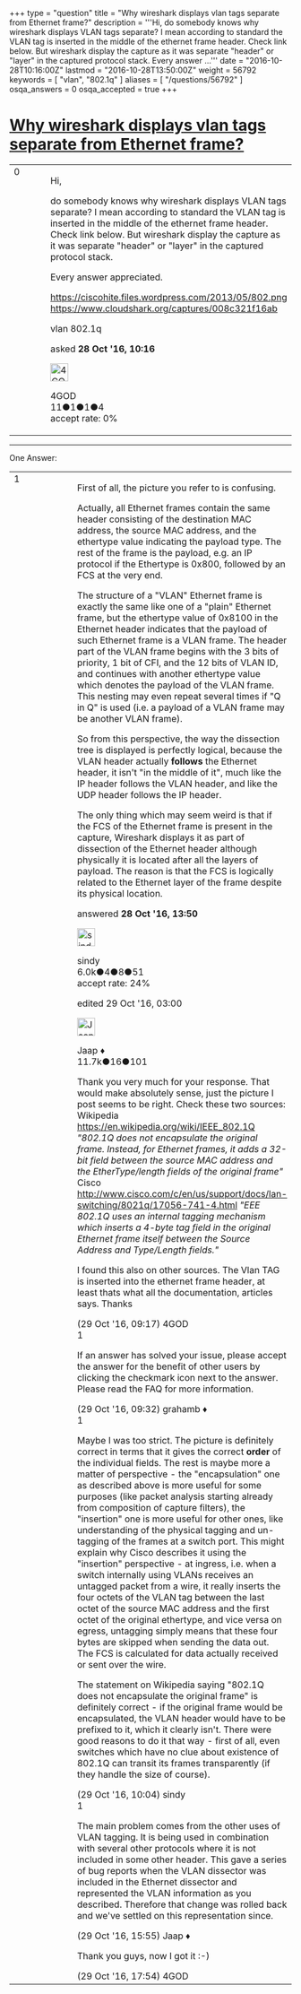 +++
type = "question"
title = "Why wireshark displays vlan tags separate from Ethernet frame?"
description = '''Hi, do somebody knows why wireshark displays VLAN tags separate? I mean according to standard the VLAN tag is inserted in the middle of the ethernet frame header. Check link below. But wireshark display the capture as it was separate &quot;header&quot; or &quot;layer&quot; in the captured protocol stack.  Every answer ...'''
date = "2016-10-28T10:16:00Z"
lastmod = "2016-10-28T13:50:00Z"
weight = 56792
keywords = [ "vlan", "802.1q" ]
aliases = [ "/questions/56792" ]
osqa_answers = 0
osqa_accepted = true
+++

<div class="headNormal">

# [Why wireshark displays vlan tags separate from Ethernet frame?](/questions/56792/why-wireshark-displays-vlan-tags-separate-from-ethernet-frame)

</div>

<div id="main-body">

<div id="askform">

<table id="question-table" style="width:100%;"><colgroup><col style="width: 50%" /><col style="width: 50%" /></colgroup><tbody><tr class="odd"><td style="width: 30px; vertical-align: top"><div class="vote-buttons"><div id="post-56792-score" class="post-score" title="current number of votes">0</div><div id="favorite-count" class="favorite-count"></div></div></td><td><div id="item-right"><div class="question-body"><p>Hi,</p><p>do somebody knows why wireshark displays VLAN tags separate? I mean according to standard the VLAN tag is inserted in the middle of the ethernet frame header. Check link below. But wireshark display the capture as it was separate "header" or "layer" in the captured protocol stack.</p><p>Every answer appreciated.</p><p><a href="https://ciscohite.files.wordpress.com/2013/05/802.png">https://ciscohite.files.wordpress.com/2013/05/802.png</a> <a href="https://www.cloudshark.org/captures/008c321f16ab">https://www.cloudshark.org/captures/008c321f16ab</a></p></div><div id="question-tags" class="tags-container tags">vlan 802.1q</div><div id="question-controls" class="post-controls"></div><div class="post-update-info-container"><div class="post-update-info post-update-info-user"><p>asked <strong>28 Oct '16, 10:16</strong></p><img src="https://secure.gravatar.com/avatar/bac2cdc67cb33bbca604501fc6f8a298?s=32&amp;d=identicon&amp;r=g" class="gravatar" width="32" height="32" alt="4GOD&#39;s gravatar image" /><p>4GOD<br />
<span class="score" title="11 reputation points">11</span><span title="1 badges"><span class="badge1">●</span><span class="badgecount">1</span></span><span title="1 badges"><span class="silver">●</span><span class="badgecount">1</span></span><span title="4 badges"><span class="bronze">●</span><span class="badgecount">4</span></span><br />
<span class="accept_rate" title="Rate of the user&#39;s accepted answers">accept rate:</span> <span title="4GOD has no accepted answers">0%</span></p></div></div><div id="comments-container-56792" class="comments-container"></div><div id="comment-tools-56792" class="comment-tools"></div><div class="clear"></div><div id="comment-56792-form-container" class="comment-form-container"></div><div class="clear"></div></div></td></tr></tbody></table>

------------------------------------------------------------------------

<div class="tabBar">

<span id="sort-top"></span>

<div class="headQuestions">

One Answer:

</div>

</div>

<span id="56794"></span>

<div id="answer-container-56794" class="answer accepted-answer">

<table style="width:100%;"><colgroup><col style="width: 50%" /><col style="width: 50%" /></colgroup><tbody><tr class="odd"><td style="width: 30px; vertical-align: top"><div class="vote-buttons"><div id="post-56794-score" class="post-score" title="current number of votes">1</div></div></td><td><div class="item-right"><div class="answer-body"><p>First of all, the picture you refer to is confusing.</p><p>Actually, all Ethernet frames contain the same header consisting of the destination MAC address, the source MAC address, and the ethertype value indicating the payload type. The rest of the frame is the payload, e.g. an IP protocol if the Ethertype is 0x800, followed by an FCS at the very end.</p><p>The structure of a "VLAN" Ethernet frame is exactly the same like one of a "plain" Ethernet frame, but the ethertype value of 0x8100 in the Ethernet header indicates that the payload of such Ethernet frame is a VLAN frame. The header part of the VLAN frame begins with the 3 bits of priority, 1 bit of CFI, and the 12 bits of VLAN ID, and continues with another ethertype value which denotes the payload of the VLAN frame. This nesting may even repeat several times if "Q in Q" is used (i.e. a payload of a VLAN frame may be another VLAN frame).</p><p>So from this perspective, the way the dissection tree is displayed is perfectly logical, because the VLAN header actually <strong>follows</strong> the Ethernet header, it isn't "in the middle of it", much like the IP header follows the VLAN header, and like the UDP header follows the IP header.</p><p>The only thing which may seem weird is that if the FCS of the Ethernet frame is present in the capture, Wireshark displays it as part of dissection of the Ethernet header although physically it is located after all the layers of payload. The reason is that the FCS is logically related to the Ethernet layer of the frame despite its physical location.</p></div><div class="answer-controls post-controls"></div><div class="post-update-info-container"><div class="post-update-info post-update-info-user"><p>answered <strong>28 Oct '16, 13:50</strong></p><img src="https://secure.gravatar.com/avatar/00fc6e2633725bd871ff636f0175eabc?s=32&amp;d=identicon&amp;r=g" class="gravatar" width="32" height="32" alt="sindy&#39;s gravatar image" /><p>sindy<br />
<span class="score" title="6049 reputation points"><span>6.0k</span></span><span title="4 badges"><span class="badge1">●</span><span class="badgecount">4</span></span><span title="8 badges"><span class="silver">●</span><span class="badgecount">8</span></span><span title="51 badges"><span class="bronze">●</span><span class="badgecount">51</span></span><br />
<span class="accept_rate" title="Rate of the user&#39;s accepted answers">accept rate:</span> <span title="sindy has 110 accepted answers">24%</span></p></div><div class="post-update-info post-update-info-edited"><p>edited 29 Oct '16, 03:00</p><img src="https://secure.gravatar.com/avatar/2337f0406681e5c72ea0e6f1f0d6c0b0?s=32&amp;d=identicon&amp;r=g" class="gravatar" width="32" height="32" alt="Jaap&#39;s gravatar image" /><p>Jaap ♦<br />
<span class="score" title="11680 reputation points"><span>11.7k</span></span><span title="16 badges"><span class="silver">●</span><span class="badgecount">16</span></span><span title="101 badges"><span class="bronze">●</span><span class="badgecount">101</span></span></p></div></div><div id="comments-container-56794" class="comments-container"><span id="56817"></span><div id="comment-56817" class="comment"><div id="post-56817-score" class="comment-score"></div><div class="comment-text"><p>Thank you very much for your response. That would make absolutely sense, just the picture I post seems to be right. Check these two sources: Wikipedia <a href="https://en.wikipedia.org/wiki/IEEE_802.1Q">https://en.wikipedia.org/wiki/IEEE_802.1Q</a> <em>"802.1Q does not encapsulate the original frame. Instead, for Ethernet frames, it adds a 32-bit field between the source MAC address and the EtherType/length fields of the original frame"</em> Cisco <a href="http://www.cisco.com/c/en/us/support/docs/lan-switching/8021q/17056-741-4.html">http://www.cisco.com/c/en/us/support/docs/lan-switching/8021q/17056-741-4.html</a> <em>"EEE 802.1Q uses an internal tagging mechanism which inserts a 4-byte tag field in the original Ethernet frame itself between the Source Address and Type/Length fields."</em></p><p>I found this also on other sources. The Vlan TAG is inserted into the ethernet frame header, at least thats what all the documentation, articles says. Thanks</p></div><div id="comment-56817-info" class="comment-info"><span class="comment-age">(29 Oct '16, 09:17)</span> 4GOD</div></div><span id="56818"></span><div id="comment-56818" class="comment"><div id="post-56818-score" class="comment-score">1</div><div class="comment-text"><p>If an answer has solved your issue, please accept the answer for the benefit of other users by clicking the checkmark icon next to the answer. Please read the FAQ for more information.</p></div><div id="comment-56818-info" class="comment-info"><span class="comment-age">(29 Oct '16, 09:32)</span> grahamb ♦</div></div><span id="56819"></span><div id="comment-56819" class="comment"><div id="post-56819-score" class="comment-score">1</div><div class="comment-text"><p>Maybe I was too strict. The picture is definitely correct in terms that it gives the correct <strong>order</strong> of the individual fields. The rest is maybe more a matter of perspective - the "encapsulation" one as described above is more useful for some purposes (like packet analysis starting already from composition of capture filters), the "insertion" one is more useful for other ones, like understanding of the physical tagging and un-tagging of the frames at a switch port. This might explain why Cisco describes it using the "insertion" perspective - at ingress, i.e. when a switch internally using VLANs receives an untagged packet from a wire, it really inserts the four octets of the VLAN tag between the last octet of the source MAC address and the first octet of the original ethertype, and vice versa on egress, untagging simply means that these four bytes are skipped when sending the data out. The FCS is calculated for data actually received or sent over the wire.</p><p>The statement on Wikipedia saying "802.1Q does not encapsulate the original frame" is definitely correct - if the original frame would be encapsulated, the VLAN header would have to be prefixed to it, which it clearly isn't. There were good reasons to do it that way - first of all, even switches which have no clue about existence of 802.1Q can transit its frames transparently (if they handle the size of course).</p></div><div id="comment-56819-info" class="comment-info"><span class="comment-age">(29 Oct '16, 10:04)</span> sindy</div></div><span id="56823"></span><div id="comment-56823" class="comment"><div id="post-56823-score" class="comment-score">1</div><div class="comment-text"><p>The main problem comes from the other uses of VLAN tagging. It is being used in combination with several other protocols where it is not included in some other header. This gave a series of bug reports when the VLAN dissector was included in the Ethernet dissector and represented the VLAN information as you described. Therefore that change was rolled back and we've settled on this representation since.</p></div><div id="comment-56823-info" class="comment-info"><span class="comment-age">(29 Oct '16, 15:55)</span> Jaap ♦</div></div><span id="56826"></span><div id="comment-56826" class="comment"><div id="post-56826-score" class="comment-score"></div><div class="comment-text"><p>Thank you guys, now I got it :-)</p></div><div id="comment-56826-info" class="comment-info"><span class="comment-age">(29 Oct '16, 17:54)</span> 4GOD</div></div></div><div id="comment-tools-56794" class="comment-tools"></div><div class="clear"></div><div id="comment-56794-form-container" class="comment-form-container"></div><div class="clear"></div></div></td></tr></tbody></table>

</div>

<div class="paginator-container-left">

</div>

</div>

</div>


